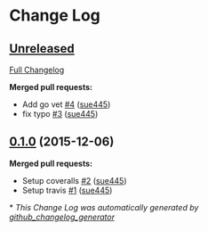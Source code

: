 # Change Log

## [Unreleased](https://github.com/sue445/goprecure/tree/HEAD)

[Full Changelog](https://github.com/sue445/goprecure/compare/0.1.0...HEAD)

**Merged pull requests:**

- Add go vet [\#4](https://github.com/sue445/goprecure/pull/4) ([sue445](https://github.com/sue445))
- fix typo [\#3](https://github.com/sue445/goprecure/pull/3) ([sue445](https://github.com/sue445))

## [0.1.0](https://github.com/sue445/goprecure/tree/0.1.0) (2015-12-06)
**Merged pull requests:**

- Setup coveralls [\#2](https://github.com/sue445/goprecure/pull/2) ([sue445](https://github.com/sue445))
- Setup travis [\#1](https://github.com/sue445/goprecure/pull/1) ([sue445](https://github.com/sue445))



\* *This Change Log was automatically generated by [github_changelog_generator](https://github.com/skywinder/Github-Changelog-Generator)*